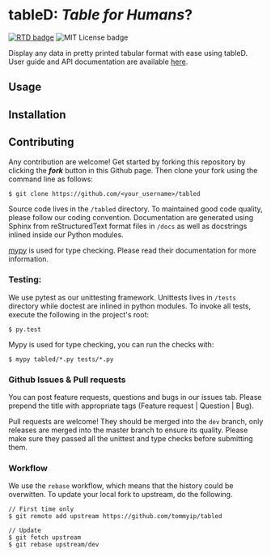 # tableD: *Table for Humans*?
[![RTD badge](https://readthedocs.org/projects/tabled/badge/?version=latest)](http://tabled.readthedocs.io/en/latest/)
![MIT License badge](https://img.shields.io/badge/license-MIT-blue.svg)

Display any data in pretty printed tabular format with ease using tableD.
User guide and API documentation are available
[here](http://tabled.readthedocs.io/en/latest/).

## Usage

## Installation

## Contributing
Any contribution are welcome!
Get started by forking this repository by clicking the __*fork*__ button in
this Github page. Then clone your fork using the command line as follows:

    $ git clone https://github.com/<your_username>/tabled

Source code lives in the `/tabled` directory. To maintained good code quality,
please follow our coding convention. Documentation are generated using Sphinx
from reStructuredText format files in `/docs` as well as docstrings inlined
inside our Python modules.

[mypy](http://mypy.readthedocs.io/en/latest/index.html) is used for type
checking. Please read their documentation for more information.

### Testing:

We use pytest as our unittesting framework. Unittests lives in `/tests`
directory while doctest are inlined in python modules. To invoke all tests,
execute the following in the project's root:

    $ py.test
    
Mypy is used for type checking, you can run the checks with:
    
    $ mypy tabled/*.py tests/*.py
    
### Github Issues & Pull requests

You can post feature requests, questions and bugs in our issues tab. Please
prepend the title with appropriate tags (Feature request | Question | Bug).

Pull requests are welcome! They should be merged into the `dev` branch, only
releases are merged into the master branch to ensure its quality. Please make
sure they passed all the unittest and type checks before submitting them. 

### Workflow
We use the `rebase` workflow, which means that the history could be overwitten.
To update your local fork to upstream, do the following.

    // First time only
    $ git remote add upstream https://github.com/tommyip/tabled
    
    // Update
    $ git fetch upstream
    $ git rebase upstream/dev
